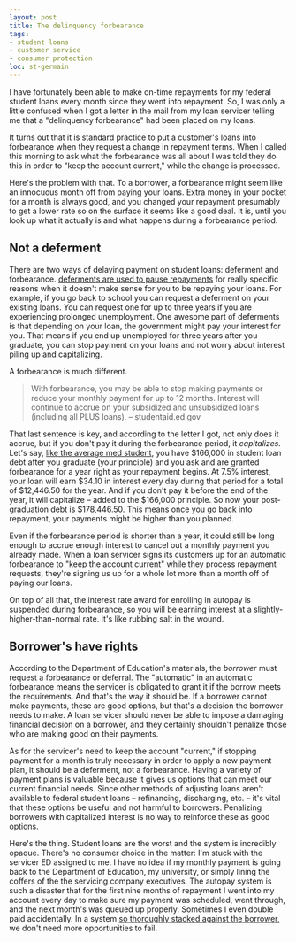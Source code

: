 ```yaml
---
layout: post
title: The delinquency forbearance
tags:
- student loans
- customer service
- consumer protection
loc: st-germain
---
```

I have fortunately been able to make on-time repayments for my federal student loans every month since they went into repayment. So, I was only a little confused when I got a letter in the mail from my loan servicer telling me that a "delinquency forbearance" had been placed on my loans.

It turns out that it is standard practice to put a customer's loans into forbearance when they request a change in repayment terms. When I called this morning to ask what the forbearance was all about I was told they do this in order to "keep the account current," while the change is processed.

Here's the problem with that. To a borrower, a forbearance might seem like an innocuous month off from paying your loans. Extra money in your pocket for a month is always good, and you changed your repayment presumably to get a lower rate so on the surface it seems like a good deal. It is, until you look up what it actually is and what happens during a forbearance period.

## Not a deferment

There are two ways of delaying payment on student loans: deferment and forbearance. [deferments are used to pause repayments](https://studentaid.ed.gov/sa/repay-loans/deferment-forbearance) for really specific reasons when it doesn't make sense for you to be repaying your loans. For example, if you go back to school you can request a deferment on your existing loans. You can request one for up to three years if you are experiencing prolonged unemployment. One awesome part of deferments is that depending on your loan, the government might pay your interest for you. That means if you end up unemployed for three years after you graduate, you can stop payment on your loans and not worry about interest piling up and capitalizing.

A forbearance is much different.

> With forbearance, you may be able to stop making payments or reduce your monthly payment for up to 12 months. Interest will continue to accrue on your subsidized and unsubsidized loans (including all PLUS loans). – studentaid.ed.gov

That last sentence is key, and according to the letter I got, not only does it accrue, but if you don't pay it during the forbearance period, it _capitalizes._ Let's say, [like the average med student](http://www.cbsnews.com/news/1-million-mistake-becoming-a-doctor/), you have $166,000 in student loan debt after you graduate (your principle) and you ask and are granted forbearance for a year right as your repayment begins. At 7.5% interest, your loan will earn $34.10 in interest every day during that period for a total of $12,446.50 for the year. And if you don't pay it before the end of the year, it will capitalize – added to the $166,000 principle. So now your post-graduation debt is $178,446.50. This means once you go back into repayment, your payments might be higher than you planned.

Even if the forbearance period is shorter than a year, it could still be long enough to accrue enough interest to cancel out a monthly payment you already made. When a loan servicer signs its customers up for an automatic forbearance to "keep the account current" while they process repayment requests, they're signing us up for a whole lot more than a month off of paying our loans.

On top of all that, the interest rate award for enrolling in autopay is suspended during forbearance, so you will be earning interest at a slightly-higher-than-normal rate. It's like rubbing salt in the wound.

## Borrower's have rights

According to the Department of Education's materials, the _borrower_ must request a forbearance or deferral. The "automatic" in an automatic forbearance means the servicer is obligated to grant it if the borrow meets the requirements. And that's the way it should be. If a borrower cannot make payments, these are good options, but that's a decision the borrower needs to make. A loan servicer should never be able to impose a damaging financial decision on a borrower, and they certainly shouldn't penalize those who are making good on their payments.

As for the servicer's need to keep the account "current," if stopping payment for a month is truly necessary in order to apply a new payment plan, it should be a deferment, not a forbearance. Having a variety of payment plans is valuable because it gives us options that can meet our current financial needs. Since other methods of adjusting loans aren't available to federal student loans – refinancing, discharging, etc. – it's vital that these options be useful and not harmful to borrowers. Penalizing borrowers with capitalized interest is no way to reinforce these as good options.

Here's the thing. Student loans are the worst and the system is incredibly opaque. There's no consumer choice in the matter: I'm stuck with the servicer ED assigned to me. I have no idea if my monthly payment is going back to the Department of Education, my university, or simply lining the coffers of the the servicing company executives. The autopay system is such a disaster that for the first nine months of repayment I went into my account every day to make sure my payment was scheduled, went through, and the next month's was queued up properly. Sometimes I even double paid accidentally. In a system [so thoroughly stacked against the borrower,](http://www.nytimes.com/2015/10/11/business/a-student-loan-system-stacked-against-the-borrower.html?_r=0) we don't need more opportunities to fail.
